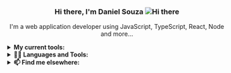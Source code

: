 <h3 align="center">Hi there, I'm Daniel Souza <img src="https://media.giphy.com/media/hvRJCLFzcasrR4ia7z/giphy.gif" height="30px" alt="Hi there" /></h3>

<p align="center">I'm a web application developer using JavaScript, TypeScript, React, Node and more...</p>

<details>
	<summary><b>My current tools:</b></summary>
	</br>

- 🌎 Front-end Web with React  
- 📡 Back-end with Node.js  
- 🛠️ Typescript  
- 🧰 And more...  
</details>

<details>
	<summary><b>👨‍💻 Languages and Tools:</b></summary>
	</br>
	
<img align="center" title="javascript" alt="javascript" height="40" width="40" src="https://github.com/devicons/devicon/blob/master/icons/javascript/javascript-original.svg">
<img align="center" title="typescript" alt="typescript" height="40" width="40" src="https://github.com/devicons/devicon/blob/master/icons/typescript/typescript-original.svg">
<img align="center" title="react" alt="react" height="40"  width="40" src="https://github.com/devicons/devicon/blob/master/icons/react/react-original.svg">
<img align="center" title="node" alt="node" height="40"  width="40" src="https://cdn.jsdelivr.net/gh/devicons/devicon/icons/nodejs/nodejs-original.svg">
<img align="center" title="express" alt="express" height="40"  width="40" src="https://github.com/devicons/devicon/blob/master/icons/express/express-original.svg">
<img align="center" title="git" alt="git" height="40"  width="40" src="https://github.com/devicons/devicon/blob/master/icons/git/git-original.svg">
<img align="center" title="postgresql" alt="postgresql" height="40"  width="40" src="https://github.com/devicons/devicon/blob/master/icons/postgresql/postgresql-original.svg">
<img align="center" title="docker" alt="docker" height="40"  width="40" src="https://github.com/devicons/devicon/blob/master/icons/docker/docker-original-wordmark.svg">
<img align="center" title="jest" alt="jest" height="40"  width="40" src="https://github.com/devicons/devicon/blob/master/icons/jest/jest-plain.svg">
<img align="center" title="html" alt="html" height="40" width="40" src="https://raw.githubusercontent.com/devicons/devicon/master/icons/html5/html5-original.svg">
<img align="center" title="css" alt="css" height="40" width="40" src="https://raw.githubusercontent.com/devicons/devicon/master/icons/css3/css3-original.svg">
<img align="center" title="nextjs" alt="nextjs" height="40" width="40" src="https://github.com/devicons/devicon/blob/master/icons/nextjs/nextjs-original.svg">
<img align="center" title="sass" alt="sass" height="40" width="40" src="https://github.com/devicons/devicon/blob/master/icons/sass/sass-original.svg">
<img align="center" title="styled components" alt="styled components" height="40" width="40" src="https://github.com/daniel-souza01/assets/blob/main/DanielSouz4/styled-components-icon.png">
<img align="center" title="eslint" alt="eslint" height="40" width="40" src="https://github.com/devicons/devicon/blob/master/icons/eslint/eslint-original.svg">
<img align="center" title="vscode" alt="vscode" height="40" width="40" src="https://img.icons8.com/color/48/000000/visual-studio-code-2019.png"/>   
<img align="center" title="linux" alt="linux" height="40" width="40" src="https://cdn.jsdelivr.net/gh/devicons/devicon/icons/linux/linux-original.svg"> 
<img align="center" title="bash" alt="bash" height="40" width="40" src="https://github.com/devicons/devicon/blob/master/icons/bash/bash-original.svg"> 

</br>
</br>

<img align="center" height="200em" src="https://github-readme-stats.vercel.app/api/top-langs/?username=daniel-souza01&layout=compact&langs_count=7&theme=github_dark" />

</details>

<details>
	<summary><b>📫 Find me elsewhere:</b></summary>
	</br>

[![Linkedin Badge](https://img.shields.io/badge/-Daniel%20Souza-blue?style=flat-square&logo=Linkedin&logoColor=white&link=https://www.linkedin.com/in/daniel-souza01/)](https://www.linkedin.com/in/daniel-souza01/) 
[![Gmail Badge](https://img.shields.io/badge/-danielsouza51764@gmail.com-c14438?style=flat-square&logo=Gmail&logoColor=white&link=mailto:danielsouza51764@gmail.com)](mailto:danielsouza51764@gmail.com)
</details>

<!--
### Hi there 👋


**DanielSouz4/DanielSouz4** is a ✨ _special_ ✨ repository because its `README.md` (this file) appears on your GitHub profile.

Here are some ideas to get you started:

- 🔭 I’m currently working on ...
- 🌱 I’m currently learning ...
- 👯 I’m looking to collaborate on ...
- 🤔 I’m looking for help with ...
- 💬 Ask me about ...
- 📫 How to reach me: ...
- 😄 Pronouns: ...
- ⚡ Fun fact: ...
-->
